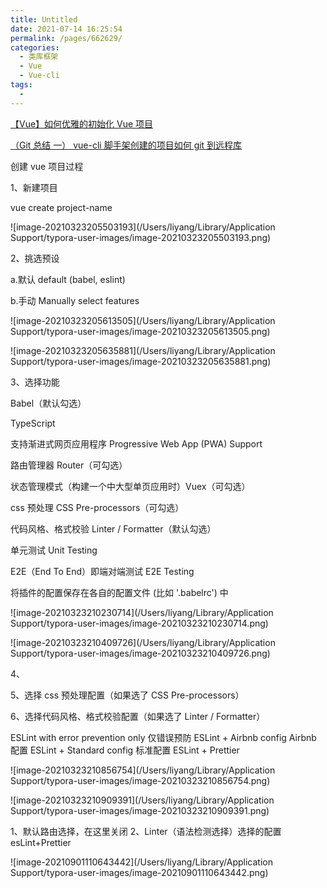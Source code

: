 ```yaml
---
title: Untitled
date: 2021-07-14 16:25:54
permalink: /pages/662629/
categories:
  - 类库框架
  - Vue
  - Vue-cli
tags:
  -
---
```


[【Vue】如何优雅的初始化 Vue 项目](https://blog.csdn.net/weixin_37841566/article/details/109462083)

[（Git 总结 一） vue-cli 脚手架创建的项目如何 git 到远程库](https://segmentfault.com/a/1190000009565961)

创建 vue 项目过程

1、新建项目

vue create project-name

![image-20210323205503193](/Users/liyang/Library/Application Support/typora-user-images/image-20210323205503193.png)

2、挑选预设

a.默认 default (babel, eslint)

b.手动 Manually select features

![image-20210323205613505](/Users/liyang/Library/Application Support/typora-user-images/image-20210323205613505.png)

![image-20210323205635881](/Users/liyang/Library/Application Support/typora-user-images/image-20210323205635881.png)

3、选择功能

Babel（默认勾选）

TypeScript

支持渐进式网页应用程序 Progressive Web App (PWA) Support

路由管理器 Router（可勾选）

状态管理模式（构建一个中大型单页应用时）Vuex（可勾选）

css 预处理 CSS Pre-processors（可勾选）

代码风格、格式校验 Linter / Formatter（默认勾选）

单元测试 Unit Testing

E2E（End To End）即端对端测试 E2E Testing

将插件的配置保存在各自的配置文件 (比如 '.babelrc') 中

![image-20210323210230714](/Users/liyang/Library/Application Support/typora-user-images/image-20210323210230714.png)

![image-20210323210409726](/Users/liyang/Library/Application Support/typora-user-images/image-20210323210409726.png)

4、

5、选择 css 预处理配置（如果选了 CSS Pre-processors）

6、选择代码风格、格式校验配置（如果选了 Linter / Formatter）

ESLint with error prevention only 仅错误预防
ESLint + Airbnb config Airbnb 配置
ESLint + Standard config 标准配置
ESLint + Prettier

![image-20210323210856754](/Users/liyang/Library/Application Support/typora-user-images/image-20210323210856754.png)

![image-20210323210909391](/Users/liyang/Library/Application Support/typora-user-images/image-20210323210909391.png)





1、默认路由选择，在这里关闭
2、Linter（语法检测选择）选择的配置esLint+Prettier

![image-20210901110643442](/Users/liyang/Library/Application Support/typora-user-images/image-20210901110643442.png)
